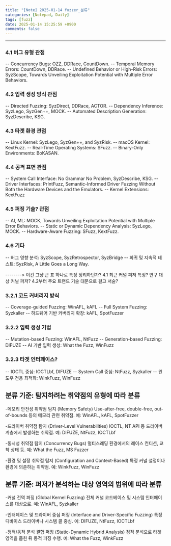```yaml
---
title: "[Note] 2025-01-14 fuzzer_분류"
categories: [Notepad, Daily]
tags: [fuzz]
date: 2025-01-14 15:25:59 +0900
comments: false
--- 
```

---


### 4.1 버그 유형 관점
-- Concurrency Bugs: OZZ, DDRace, CountDown.
-- Temporal Memory Errors: CountDown, DDRace.
-- Undefined Behavior or High-Risk Errors: SyzScope, Towards Unveiling Exploitation Potential with Multiple Error Behaviors.

### 4.2 입력 생성 방식 관점
-- Directed Fuzzing: SyzDirect, DDRace, ACTOR.
-- Dependency Inference: SyzLego, SyzGen++, MOCK.
-- Automated Description Generation: SyzDescribe, KSG.

### 4.3 타겟 환경 관점
-- Linux Kernel: SyzLego, SyzGen++, and SyzRisk.
-- macOS Kernel: KextFuzz.
-- Real-Time Operating Systems: SFuzz.
-- Binary-Only Environments: BoKASAN.

### 4.4 공격 표면 관점
-- System Call Interface: No Grammar No Problem, SyzDescribe, KSG.
-- Driver Interfaces: PrIntFuzz, Semantic-Informed Driver Fuzzing Without Both the Hardware Devices and the Emulators.
-- Kernel Extensions: KextFuzz

### 4.5 퍼징 기술? 관점
-- AI, ML: MOCK, Towards Unveiling Exploitation Potential with Multiple Error Behaviors.
-- Static or Dynamic Dependency Analysis: SyzLego, MOCK.
-- Hardware-Aware Fuzzing: SFuzz, KextFuzz.

### 4.6 기타
-- 버그 영향 분석: SyzScope, SyzRetrospector, SyzBridge
-- 회귀 및 지속적 테스트: SyzRisk, A Little Goes a Long Way.


--------> 이건 그냥 큰 표 하나로 특징 정리하던가? 
	4.1 최근 커널 퍼저 특징? 연구 대상 커널 퍼저? 
	4.2부터 주요 트랜드 기술 대문으로 걸고 서술?






### 3.2.1 코드 커버리지 방식
-- Coverage-guided Fuzzing: WinAFL, kAFL
-- Full System Fuzzing: Syzkaller
-- 하드웨어 기반 커버리지 확장: kAFL, SpotFuzzer
### 3.2.2 입력 생성 기법
-- Mutation-based Fuzzing: WinAFL, NtFuzz
-- Generation-based Fuzzing: DIFUZE
-- AI 기반 입력 생성: What the Fuzz, WinFuzz
### 3.2.3 타겟 인터페이스?
-- IOCTL 중심: IOCTLbf, DIFUZE
-- System Call 중심: NtFuzz, Syzkaller
-- 윈도우 전용 최적화: WinkFuzz, WinFuzz





## 분류 기준: 탐지하려는 취약점의 유형에 따라 분류

-메모리 안전성 취약점 탐지 (Memory Safety)
Use-after-free, double-free, out-of-bounds 등의 메모리 관련 취약점.
예: WinAFL, kAFL, SpotFuzzer

-드라이버 취약점 탐지 (Driver-Level Vulnerabilities)
IOCTL, NT API 등 드라이버 계층에서 발생하는 취약점.
예: DIFUZE, NtFuzz, IOCTLbf

-동시성 취약점 탐지 (Concurrency Bugs)
멀티스레딩 환경에서의 레이스 컨디션, 교착 상태 등.
예: What the Fuzz, MS Fuzzer

-환경 및 설정 취약점 탐지 (Configuration and Context-Based)
특정 커널 설정이나 환경에 의존하는 취약점.
예: WinkFuzz, WinFuzz




## 분류 기준: 퍼저가 분석하는 대상 영역의 범위에 따라 분류

-커널 전역 퍼징 (Global Kernel Fuzzing)
전체 커널 코드베이스 및 시스템 인터페이스를 대상으로.
예: WinAFL, Syzkaller

-인터페이스 및 드라이버 중심 퍼징 (Interface and Driver-Specific Fuzzing)
특정 디바이스 드라이버나 시스템 콜 중심.
예: DIFUZE, NtFuzz, IOCTLbf

-정적/동적 분석 결합 퍼징 (Static-Dynamic Hybrid Analysis)
정적 분석으로 타겟 영역을 좁힌 뒤 동적 퍼징 수행.
예: What the Fuzz, WinkFuzz


















